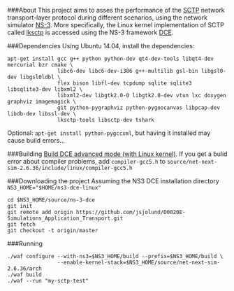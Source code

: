 ###About
This project aims to asses the performance of the [SCTP](https://en.wikipedia.org/wiki/Stream_Control_Transmission_Protocol) network transport-layer protocol during different scenarios, using the network simulator [NS-3](https://www.nsnam.org/). More specifically, the Linux kernel implementation of SCTP called [lksctp](http://lksctp.sourceforge.net/) is accessed using the NS-3 framework [DCE](https://www.nsnam.org/overview/projects/direct-code-execution/).

###Dependencies
Using Ubuntu 14.04, install the dependencies:

```
apt-get install gcc g++ python python-dev qt4-dev-tools libqt4-dev mercurial bzr cmake \
                libc6-dev libc6-dev-i386 g++-multilib gsl-bin libgsl0-dev libgsl0ldbl \
                flex bison libfl-dev tcpdump sqlite sqlite3 libsqlite3-dev libxml2 \
                libxml2-dev libgtk2.0-0 libgtk2.0-dev vtun lxc doxygen graphviz imagemagick \
                git python-pygraphviz python-pygoocanvas libpcap-dev libdb-dev libssl-dev \
                lksctp-tools libsctp-dev tshark
```
Optional: ```apt-get install python-pygccxml```, but having it installed may cause build errors...

###Building
[Build DCE advanced mode  (with Linux kernel)](https://www.nsnam.org/docs/dce/manual/html/getting-started.html#building-dce-advanced-mode-with-linux-kernel).
If you get a bulid error about compiler problems, add ```compiler-gcc5.h``` to ```source/net-next-sim-2.6.36/include/linux/compiler-gcc5.h```

###Downloading the project
Assuming the NS3 DCE installation directory ```NS3_HOME="$HOME/ns3-dce-linux"```
```
cd $NS3_HOME/source/ns-3-dce
git init
git remote add origin https://github.com/jsjolund/D0020E-Simulations_Application_Transport.git
git fetch
git checkout -t origin/master
```

###Running
```
./waf configure --with-ns3=$NS3_HOME/build --prefix=$NS3_HOME/build \
                --enable-kernel-stack=$NS3_HOME/source/net-next-sim-2.6.36/arch
./waf build
./waf --run "my-sctp-test"
```
